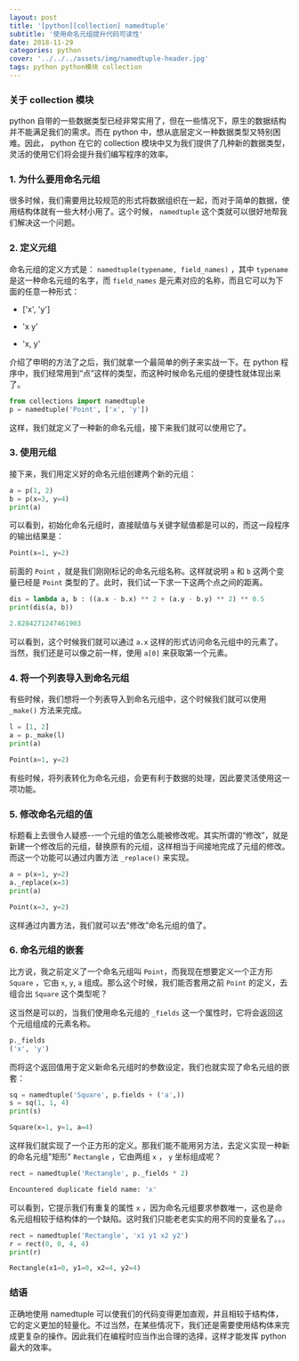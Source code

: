 ```yaml
---
layout: post
title: '[python][collection] namedtuple'
subtitle: '使用命名元组提升代码可读性'
date: 2018-11-29
categories: python
cover: '../../../assets/img/namedtuple-header.jpg'
tags: python python模块 collection
---
```


### 关于 collection 模块

python 自带的一些数据类型已经非常实用了，但在一些情况下，原生的数据结构并不能满足我们的需求。而在 python 中，想从底层定义一种数据类型又特别困难。因此， python 在它的 collection 模块中又为我们提供了几种新的数据类型，灵活的使用它们将会提升我们编写程序的效率。

### 1. 为什么要用命名元组

很多时候，我们需要用比较规范的形式将数据组织在一起，而对于简单的数据，使用结构体就有一些大材小用了。这个时候， `namedtuple` 这个类就可以很好地帮我们解决这一个问题。

### 2. 定义元组

命名元组的定义方式是： `namedtuple(typename, field_names)` ，其中 `typename` 是这一种命名元组的名字，而 `field_names` 是元素对应的名称，而且它可以为下面的任意一种形式：

-   ['x', 'y']

-   'x y'

-   'x, y'

介绍了申明的方法了之后，我们就拿一个最简单的例子来实战一下。在 python 程序中，我们经常用到“点”这样的类型，而这种时候命名元组的便捷性就体现出来了。

```python
from collections import namedtuple
p = namedtuple('Point', ['x', 'y'])
```

这样，我们就定义了一种新的命名元组，接下来我们就可以使用它了。

### 3. 使用元组

接下来，我们用定义好的命名元组创建两个新的元组：

```python
a = p(1, 2)
b = p(x=3, y=4)
print(a)
```

可以看到，初始化命名元组时，直接赋值与关键字赋值都是可以的，而这一段程序的输出结果是：

```python
Point(x=1, y=2)
```

前面的 `Point` ，就是我们刚刚标记的命名元组名称。这样就说明 `a` 和 `b` 这两个变量已经是 `Point` 类型的了。此时，我们试一下求一下这两个点之间的距离。

```python
dis = lambda a, b : ((a.x - b.x) ** 2 + (a.y - b.y) ** 2) ** 0.5
print(dis(a, b))
```

```python
2.8284271247461903
```

可以看到，这个时候我们就可以通过 `a.x` 这样的形式访问命名元组中的元素了。当然，我们还是可以像之前一样，使用 `a[0]` 来获取第一个元素。

### 4. 将一个列表导入到命名元组

有些时候，我们想将一个列表导入到命名元组中，这个时候我们就可以使用 `_make()` 方法来完成。

```python
l = [1, 2]
a = p._make(l)
print(a)
```

```python
Point(x=1, y=2)
```

有些时候，将列表转化为命名元组，会更有利于数据的处理，因此要灵活使用这一项功能。

### 5. 修改命名元组的值

标题看上去很令人疑惑--一个元组的值怎么能被修改呢。其实所谓的“修改”，就是新建一个修改后的元组，替换原有的元组，这样相当于间接地完成了元组的修改。而这一个功能可以通过内置方法 `_replace()` 来实现。

```python
a = p(x=1, y=2)
a._replace(x=3)
print(a)
```

```python
Point(x=3, y=2)
```

这样通过内置方法，我们就可以去“修改”命名元组的值了。

### 6. 命名元组的嵌套

比方说，我之前定义了一个命名元组叫 `Point`，而我现在想要定义一个正方形 `Square` ，它由 `x`, `y`, `a` 组成。那么这个时候，我们能否套用之前 `Point` 的定义，去组合出 `Square` 这个类型呢？

这当然是可以的，当我们使用命名元组的 `_fields` 这一个属性时，它将会返回这个元组组成的元素名称。

```python
p._fields
('x', 'y')
```

而将这个返回值用于定义新命名元组时的参数设定，我们也就实现了命名元组的嵌套：

```python
sq = namedtuple('Square', p.fields + ('a',))
s = sq(1, 1, 4)
print(s)
```

```python
Square(x=1, y=1, a=4)
```

这样我们就实现了一个正方形的定义。那我们能不能用另方法，去定义实现一种新的命名元组"矩形" `Rectangle` ，它由两组 `x` ， `y` 坐标组成呢？

```python
rect = namedtuple('Rectangle', p._fields * 2)
```

```bash
Encountered duplicate field name: 'x'
```

可以看到，它提示我们有重复的属性 `x` ，因为命名元组要求参数唯一，这也是命名元组相较于结构体的一个缺陷。这时我们只能老老实实的用不同的变量名了。。。

```python
rect = namedtuple('Rectangle', 'x1 y1 x2 y2')
r = rect(0, 0, 4, 4)
print(r)
```

```python
Rectangle(x1=0, y1=0, x2=4, y2=4)
```

### 结语

正确地使用 namedtuple 可以使我们的代码变得更加直观，并且相较于结构体，它的定义更加的轻量化。不过当然，在某些情况下，我们还是需要使用结构体来完成更复杂的操作。因此我们在编程时应当作出合理的选择，这样才能发挥 python 最大的效率。
